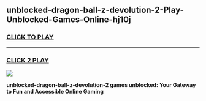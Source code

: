 
## unblocked-dragon-ball-z-devolution-2-Play-Unblocked-Games-Online-hj10j
<h3>
<a href="https://premium76.site?title=unblocked-dragon-ball-z-devolution-2&ref=25A">CLICK TO PLAY</a></h3>
<hr>

<h3>
<a href="https://premium76.site?title=unblocked-dragon-ball-z-devolution-2&ref=25A">CLICK 2 PLAY</a>
  
</h3>

<a href="https://premium76.site?title=unblocked-dragon-ball-z-devolution-2&ref=25A"><img src="https://clearcache.store/games.png"></a>


**unblocked-dragon-ball-z-devolution-2 games unblocked: Your Gateway to Fun and Accessible Online Gaming**
